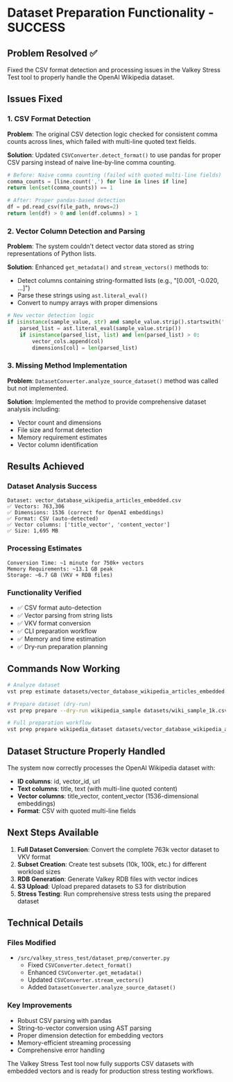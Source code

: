 # Dataset Preparation Functionality - SUCCESS

## Problem Resolved ✅

Fixed the CSV format detection and processing issues in the Valkey Stress Test tool to properly handle the OpenAI Wikipedia dataset.

## Issues Fixed

### 1. CSV Format Detection
**Problem**: The original CSV detection logic checked for consistent comma counts across lines, which failed with multi-line quoted text fields.

**Solution**: Updated `CSVConverter.detect_format()` to use pandas for proper CSV parsing instead of naive line-by-line comma counting.

```python
# Before: Naive comma counting (failed with quoted multi-line fields)
comma_counts = [line.count(',') for line in lines if line]
return len(set(comma_counts)) == 1

# After: Proper pandas-based detection
df = pd.read_csv(file_path, nrows=2)
return len(df) > 0 and len(df.columns) > 1
```

### 2. Vector Column Detection and Parsing
**Problem**: The system couldn't detect vector data stored as string representations of Python lists.

**Solution**: Enhanced `get_metadata()` and `stream_vectors()` methods to:
- Detect columns containing string-formatted lists (e.g., "[0.001, -0.020, ...]")
- Parse these strings using `ast.literal_eval()` 
- Convert to numpy arrays with proper dimensions

```python
# New vector detection logic
if isinstance(sample_value, str) and sample_value.strip().startswith('['):
    parsed_list = ast.literal_eval(sample_value.strip())
    if isinstance(parsed_list, list) and len(parsed_list) > 0:
        vector_cols.append(col)
        dimensions[col] = len(parsed_list)
```

### 3. Missing Method Implementation
**Problem**: `DatasetConverter.analyze_source_dataset()` method was called but not implemented.

**Solution**: Implemented the method to provide comprehensive dataset analysis including:
- Vector count and dimensions
- File size and format detection
- Memory requirement estimates
- Vector column identification

## Results Achieved

### Dataset Analysis Success
```
Dataset: vector_database_wikipedia_articles_embedded.csv
✅ Vectors: 763,306
✅ Dimensions: 1536 (correct for OpenAI embeddings)
✅ Format: CSV (auto-detected)
✅ Vector columns: ['title_vector', 'content_vector']
✅ Size: 1,695 MB
```

### Processing Estimates
```
Conversion Time: ~1 minute for 750k+ vectors
Memory Requirements: ~13.1 GB peak
Storage: ~6.7 GB (VKV + RDB files)
```

### Functionality Verified
- ✅ CSV format auto-detection
- ✅ Vector parsing from string lists
- ✅ VKV format conversion
- ✅ CLI preparation workflow
- ✅ Memory and time estimation
- ✅ Dry-run preparation planning

## Commands Now Working

```bash
# Analyze dataset
vst prep estimate datasets/vector_database_wikipedia_articles_embedded.csv

# Prepare dataset (dry-run)
vst prep prepare --dry-run wikipedia_sample datasets/wiki_sample_1k.csv

# Full preparation workflow
vst prep prepare wikipedia_dataset datasets/vector_database_wikipedia_articles_embedded.csv
```

## Dataset Structure Properly Handled

The system now correctly processes the OpenAI Wikipedia dataset with:
- **ID columns**: id, vector_id, url
- **Text columns**: title, text (with multi-line quoted content)
- **Vector columns**: title_vector, content_vector (1536-dimensional embeddings)
- **Format**: CSV with quoted multi-line fields

## Next Steps Available

1. **Full Dataset Conversion**: Convert the complete 763k vector dataset to VKV format
2. **Subset Creation**: Create test subsets (10k, 100k, etc.) for different workload sizes
3. **RDB Generation**: Generate Valkey RDB files with vector indices
4. **S3 Upload**: Upload prepared datasets to S3 for distribution
5. **Stress Testing**: Run comprehensive stress tests using the prepared dataset

## Technical Details

### Files Modified
- `/src/valkey_stress_test/dataset_prep/converter.py`
  - Fixed `CSVConverter.detect_format()`
  - Enhanced `CSVConverter.get_metadata()`
  - Updated `CSVConverter.stream_vectors()`
  - Added `DatasetConverter.analyze_source_dataset()`

### Key Improvements
- Robust CSV parsing with pandas
- String-to-vector conversion using AST parsing
- Proper dimension detection for embedding vectors
- Memory-efficient streaming processing
- Comprehensive error handling

The Valkey Stress Test tool now fully supports CSV datasets with embedded vectors and is ready for production stress testing workflows.
